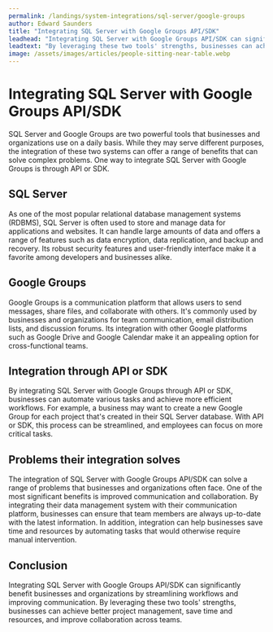 ```yaml
---
permalink: /landings/system-integrations/sql-server/google-groups
author: Edward Saunders
title: "Integrating SQL Server with Google Groups API/SDK"
leadhead: "Integrating SQL Server with Google Groups API/SDK can significantly benefit businesses and organizations by streamlining workflows and improving communication"
leadtext: "By leveraging these two tools' strengths, businesses can achieve better project management, save time and resources, and improve collaboration across teams."
image: /assets/images/articles/people-sitting-near-table.webp
---
```

<div class="arttext">	<h1>Integrating SQL Server with Google Groups API/SDK</h1>
	<p>SQL Server and Google Groups are two powerful tools that businesses and organizations use on a daily basis. While they may serve different purposes, the integration of these two systems can offer a range of benefits that can solve complex problems. One way to integrate SQL Server with Google Groups is through API or SDK.</p>
	<h2>SQL Server</h2>
	<p>As one of the most popular relational database management systems (RDBMS), SQL Server is often used to store and manage data for applications and websites. It can handle large amounts of data and offers a range of features such as data encryption, data replication, and backup and recovery. Its robust security features and user-friendly interface make it a favorite among developers and businesses alike.</p>
	<h2>Google Groups</h2>
	<p>Google Groups is a communication platform that allows users to send messages, share files, and collaborate with others. It's commonly used by businesses and organizations for team communication, email distribution lists, and discussion forums. Its integration with other Google platforms such as Google Drive and Google Calendar make it an appealing option for cross-functional teams.</p>
	<h2>Integration through API or SDK</h2>
	<p>By integrating SQL Server with Google Groups through API or SDK, businesses can automate various tasks and achieve more efficient workflows. For example, a business may want to create a new Google Group for each project that's created in their SQL Server database. With API or SDK, this process can be streamlined, and employees can focus on more critical tasks.</p>
	<h2>Problems their integration solves</h2>
	<p>The integration of SQL Server with Google Groups API/SDK can solve a range of problems that businesses and organizations often face. One of the most significant benefits is improved communication and collaboration. By integrating their data management system with their communication platform, businesses can ensure that team members are always up-to-date with the latest information. In addition, integration can help businesses save time and resources by automating tasks that would otherwise require manual intervention.</p>
	<h2>Conclusion</h2>
	<p>Integrating SQL Server with Google Groups API/SDK can significantly benefit businesses and organizations by streamlining workflows and improving communication. By leveraging these two tools' strengths, businesses can achieve better project management, save time and resources, and improve collaboration across teams.</p>
</div>